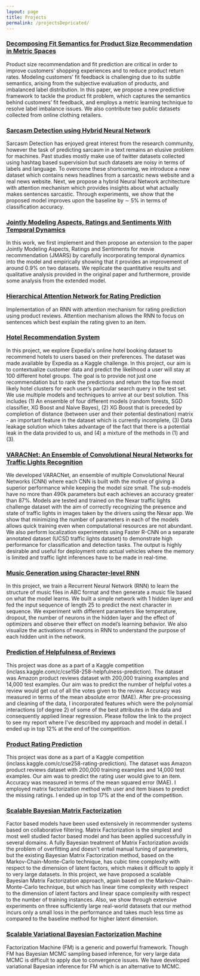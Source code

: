```yaml
---
layout: page
title: Projects
permalink: /projectsDepricated/
---
```


### [Decomposing Fit Semantics for Product Size Recommendation in Metric Spaces](https://github.com/rishabhmisra/Product-Catalog-Size-Recommendation-Framework)
Product size recommendation and fit prediction are critical in order to improve customers’ shopping experiences and to reduce product return rates. Modeling customers’ fit feedback is challenging due to its subtle semantics, arising from the subjective evaluation of products, and imbalanced label distribution. In this paper, we propose a new predictive framework to tackle the product fit problem, which captures the semantics behind customers’ fit feedback, and employs a metric learning technique to resolve label imbalance issues. We also contribute two public datasets collected from online clothing retailers.

### [Sarcasm Detection using Hybrid Neural Network](https://github.com/rishabhmisra/Sarcasm-Detection-using-NN)
Sarcasm Detection has enjoyed great interest from the research community, however the task of predicting sarcasm in a text remains an elusive problem for machines. Past studies mostly make use of twitter datasets collected using hashtag based supervision but such datasets are noisy in terms of labels and language. To overcome these shortcoming, we introduce a new dataset which contains news headlines from a sarcastic news website and a real news website. Next, we propose a hybrid Neural Network architecture with attention mechanism which provides insights about what actually makes sentences sarcastic. Through experiments, we show that the proposed model improves upon the baseline by ∼ 5% in terms of classification accuracy.

### [Jointly Modeling Aspects, Ratings and Sentiments With Temporal Dynamics](https://github.com/rishabhmisra/t-jmars)
In this work, we first implement and then propose an extension to the paper Jointly Modeling Aspects, Ratings and Sentiments for movie recommendation (JMARS) by carefully incorporating temporal dynamics into the model and empirically showing that it provides an improvement of around 0.9% on two datasets. We replicate the quantitative results and qualitative analysis provided in the original paper and furthermore, provide some analysis from the extended model.

### [Hierarchical Attention Network for Rating Prediction](https://github.com/rishabhmisra/Hierarchical-Attention-Network)
Implementation of an RNN with attention mechanism for rating prediction using product reviews. Attention mechanism allows the RNN to focus on sentences which best explain the rating given to an item.

### [Hotel Recommendation System](https://github.com/rishabhmisra/Hotel-Recommendation-System)
In this project, we explore Expedia's online hotel booking dataset to recommend hotels to users based on their preferences. The dataset was made available by Expedia as a Kaggle challenge. In this project, our aim is to contextualize customer data and predict the likelihood a user will stay at 100 different hotel groups. The goal is to provide not just one recommendation but to rank the predictions and return the top five most likely hotel clusters for each user’s particular search query in the test set. We use multiple models and techniques to arrive at our best solution. This includes (1) An ensemble of four different models (random forests, SGD classifier, XG Boost and Naive Bayes), (2) XG Boost that is preceded by completion of distance (between user and their potential destination) matrix - an important feature in the dataset which is currently incomplete, (3) Data leakage solution which takes advantage of the fact that there is a potential leak in the data provided to us, and (4) a mixture of the methods in (1) and (3).

### [VARACNet: An Ensemble of Convolutional Neural Networks for Traffic Lights Recognition](https://github.com/rishabhmisra/VARACNet/blob/master/VARACNet.pdf)
We developed VARACNet, an ensemble of multiple Convolutional Neural Networks (CNN) where each CNN is built with the motive of giving a superior performance while keeping the model size small. The sub-models have no more than 490k parameters but each achieves an accuracy greater than 87%. Models are tested and trained on the Nexar traffic lights challenge dataset with the aim of correctly recognizing the presence and state of traffic lights in images taken by the drivers using the Nexar app. We show that minimizing the number of parameters in each of the models allows quick training even when computational resources are not abundant. We also perform localization experiments using Faster R-CNN on a separate annotated dataset (UCSD traffic lights dataset) to demonstrate high performance for classification and detection tasks. The output is highly desirable and useful for deployment onto actual vehicles where the memory is limited and traffic light inferences have to be made in real-time.

### [Music Generation using Character-level RNN](https://github.com/rishabhmisra/Music-Generation-using-RNN)
In this project, we train a Recurrent Neural Network (RNN) to learn the structure of music files in
ABC format and then generate a music file based on what the model learns. We built a simple network with 1 hidden layer and fed the input sequence of length 25 to predict the next character in sequence. We experiment with different parameters like temperature, dropout, the number of neurons in the hidden layer and the effect of optimizers and observe their effect on model’s learning behavior. We also visualize the activations of neurons in RNN to understand the purpose of each hidden unit in the network.

### [Prediction of Helpfulness of Reviews](https://github.com/rishabhmisra/Helpfulness-Prediction)
This project was done as a part of a Kaggle competition (inclass.kaggle.com/c/cse158-258-helpfulness-prediction). The dataset was Amazon product reviews dataset with 200,000 training examples and 14,000 test examples. Our aim was to predict the number of helpful votes a review would get out of all the votes given to the review. Accuracy was measured in terms of the mean absolute error (MAE). After pre-processing and cleaning of the data, I incorporated features which were the polynomial interactions (of degree 2) of some of the best attributes in the data and consequently applied linear regression. Please follow the link to the project to see my report where I've described my approach and model in detail. I ended up in top 12% at the end of the competition.

### [Product Rating Prediction](https://github.com/rishabhmisra/Rating-Prediction)
This project was done as a part of a Kaggle competition (inclass.kaggle.com/c/cse258-rating-prediction). The dataset was Amazon product reviews dataset with 200,000 training examples and 14,000 test examples. Our aim was to predict the rating user would give to an item. Accuracy was measured in terms of the mean squared error (MAE). I employed matrix factorization method with user and item biases to predict the missing ratings. I ended up in top 17% at the end of the competition.

### [Scalable Bayesian Matrix Factorization](https://github.com/rishabhmisra/Scalable-Bayesian-Matrix-Factorization)
Factor based models have been used extensively in recommender systems based on collaborative filtering. Matrix Factorization is the simplest and most well studied factor based model and has been applied successfully in several domains. A fully Bayesian treatment of Matrix Factorization avoids the problem of overfitting and doesn't entail manual tuning of parameters, but the existing Bayesian Matrix Factorization method, based on the Markov-Chain-Monte-Carlo technique, has cubic time complexity with respect to the dimension of latent factors, which makes it difficult to apply it to very large datasets. In this project, we have proposed a scalable Bayesian Matrix Factorization approach, again based on the Markov-Chain-Monte-Carlo technique, but which has linear time complexity with respect to the dimension of latent factors and linear space complexity with respect to the number of training instances. Also, we show through extensive experiments on three sufficiently large real-world datasets that our method incurs only a small loss in the performance and takes much less time as compared to the baseline method for higher latent dimension.

### [Scalable Variational Bayesian Factorization Machine](https://github.com/rishabhmisra/Scalable-Variational-Bayesian-Factorization-Machine)
Factorization Machine (FM) is a generic and powerful framework. Though FM has Bayesian MCMC sampling based inference, for very large data MCMC is difficult to apply due to convergence issues. We have developed variational Bayesian inference for FM which is an alternative to MCMC.

